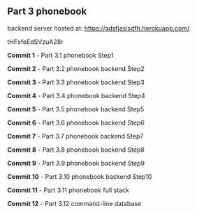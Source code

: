 ## Part 3 phonebook

backend server hosted at: https://adsfjasisdfh.herokuapp.com/

tHFxfeEdSVzuA28r

**Commit 1** - Part 3.1 phonebook Step1

**Commit 2** - Part 3.2 phonebook backend Step2

**Commit 3** - Part 3.3 phonebook backend Step3

**Commit 4** - Part 3.4 phonebook backend Step4

**Commit 5** - Part 3.5 phonebook backend Step5

**Commit 6** - Part 3.6 phonebook backend Step6

**Commit 7** - Part 3.7 phonebook backend Step7

**Commit 8** - Part 3.8 phonebook backend Step8

**Commit 9** - Part 3.9 phonebook backend Step9

**Commit 10** - Part 3.10 phonebook backend Step10

**Commit 11** - Part 3.11 phonebook full stack

**Commit 12** - Part 3.12 command-line database










